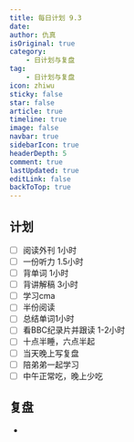 ```yaml
---
title: 每日计划 9.3
date: 
author: 仇真
isOriginal: true
category: 
    - 日计划与复盘
tag:
    - 日计划与复盘
icon: zhiwu
sticky: false
star: false
article: true
timeline: true
image: false
navbar: true
sidebarIcon: true
headerDepth: 5
comment: true
lastUpdated: true
editLink: false
backToTop: true
---
```


## 计划

- [ ] 阅读外刊 1小时
- [ ] 一份听力 1.5小时
- [ ] 背单词 1小时
- [ ] 背讲解稿 3小时
- [ ] 学习cma
- [ ] 半份阅读
- [ ] 总结单词1小时
- [ ] 看BBC纪录片并跟读 1-2小时
- [ ] 十点半睡，六点半起
- [ ] 当天晚上写复盘
- [ ] 陪弟弟一起学习
- [ ] 中午正常吃，晚上少吃

## 复盘

- 
